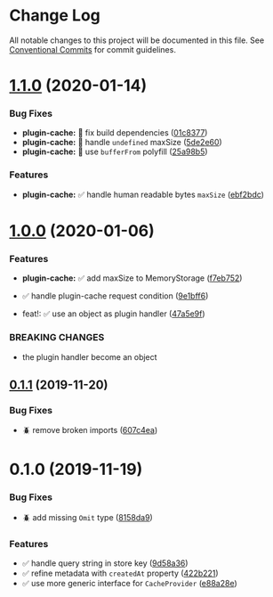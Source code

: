 # Change Log

All notable changes to this project will be documented in this file.
See [Conventional Commits](https://conventionalcommits.org) for commit guidelines.

# [1.1.0](https://github.com/jscutlery/http-ext/compare/v1.0.0...v1.1.0) (2020-01-14)


### Bug Fixes

* **plugin-cache:** 🐞 fix build dependencies ([01c8377](https://github.com/jscutlery/http-ext/commit/01c83775382dbffc9c60526f772e29d59c88be8d))
* **plugin-cache:** 🐞 handle `undefined` maxSize ([5de2e60](https://github.com/jscutlery/http-ext/commit/5de2e60a6bdf086db21877059367361ad0bf3725))
* **plugin-cache:** 🐞 use `bufferFrom` polyfill ([25a98b5](https://github.com/jscutlery/http-ext/commit/25a98b506d1ab6ff4f77e89d5b9aeb39e32ce324))


### Features

* **plugin-cache:** ✅ handle human readable bytes `maxSize` ([ebf2bdc](https://github.com/jscutlery/http-ext/commit/ebf2bdcb4d0e2f040f9af9ffa8f15758828d94cd))





# [1.0.0](https://github.com/jscutlery/http-ext/compare/v0.1.1...v1.0.0) (2020-01-06)


### Features

* **plugin-cache:** ✅ add maxSize to MemoryStorage ([f7eb752](https://github.com/jscutlery/http-ext/commit/f7eb75250b189d9398070574e6b19a9f5a36aa38))
* ✅  handle plugin-cache request condition ([9e1bff6](https://github.com/jscutlery/http-ext/commit/9e1bff644d3b4cb4b52ec2e20bb793fa050f7517))


* feat!: :white_check_mark: use an object as plugin handler ([47a5e9f](https://github.com/jscutlery/http-ext/commit/47a5e9f87d9c4256578a005d77516cb2d7034327))


### BREAKING CHANGES

* the plugin handler become an object





## [0.1.1](https://github.com/jscutlery/http-ext/compare/v0.1.0...v0.1.1) (2019-11-20)


### Bug Fixes

* :beetle: remove broken imports ([607c4ea](https://github.com/jscutlery/http-ext/commit/607c4eac8ca7223219ff36358b00fc8098d01cab))





# 0.1.0 (2019-11-19)


### Bug Fixes

* :beetle: add missing `Omit` type ([8158da9](https://github.com/jscutlery/http-ext/commit/8158da9975df62ff15dbe77fa00ba53345d2ceca))


### Features

* :white_check_mark: handle query string in store key ([9d58a36](https://github.com/jscutlery/http-ext/commit/9d58a366d053dae62f1ca093a2be6e6d5bf4fe8f))
* :white_check_mark: refine metadata with `createdAt` property ([422b221](https://github.com/jscutlery/http-ext/commit/422b2216623ada34e14bd08a7b3dd2b32b879e22))
* :white_check_mark: use more generic interface for `CacheProvider` ([e88a28e](https://github.com/jscutlery/http-ext/commit/e88a28ef6a990848e0a3d8faf6bbdd65ea6ba967))

